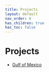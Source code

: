 ```yaml
---
title: Projects
layout: default
nav_order: 8
has_children: true
has_toc: false
---
```


# Projects
- <a href="gofm" target="_top">Gulf of Mexico</a>
